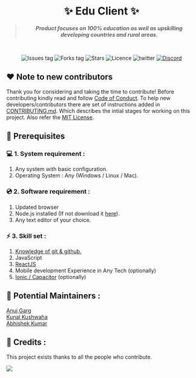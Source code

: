 <h1 align="center">
    ✨ Edu Client ✨
</h1>

<blockquote align="center"> <b><i>
    Product focuses on 100% education as well as upskilling developing countries and rural areas.</i></b>
</blockquote>

<br/>

<div align="center">

![Issues tag](https://img.shields.io/github/issues/codeforcauseorg/edu-client)
![Forks tag](https://img.shields.io/github/forks/codeforcauseorg/edu-client)
![Stars](https://img.shields.io/github/stars/codeforcauseorg/edu-client?style=social)
![Licence](https://img.shields.io/github/license/codeforcauseorg/edu-client)
![twitter](https://img.shields.io/twitter/follow/codeforcauseIn?style=social)
[![Discord](https://img.shields.io/discord/717102560909197493.svg?label=&logo=discord&logoColor=ffffff&color=7389D8&labelColor=6A7EC2)](https://discord.gg/jBHPxUz)

</div>

## ❤️ Note to new contributors

Thank you for considering and taking the time to contribute! Before contributing kindly read and follow [Code of Conduct](CODE_OF_CONDUCT.md). To help new developers/contributors there are set of instructions added in [CONTRIBUTING.md](CONTRIBUTING.md). Which describes the intial stages for working on this project. Also refer the [MIT License](LICENSE).

## 📌 Prerequisites

### 💻 1. System requirement :

1. Any system with basic configuration.
2. Operating System : Any (Windows / Linux / Mac).

### 💿 2. Software requirement :

1. Updated browser
2. Node.js installed (If not download it [here](https://nodejs.org/en/download/)).
3. Any text editor of your choice.

### ⚡ 3. Skill set :

1. [Knowledge of git & github.](https://www.youtube.com/watch?v=4iDQ7CHHZZM)
2. JavaScript
3. [ReactJS](https://reactjs.org/)
4. Mobile development Experience in Any Tech (optionally)
5. [Ionic / Capacitor](https://capacitorjs.com/) (optionally)

## 📌 Potential Maintainers :

[Anuj Garg](https://github.com/KeenWarrior)\
[Kunal Kushwaha](https://github.com/kunal-kushwaha)\
[Abhishek Kumar](https://github.com/Abhishek-kumar09)

## 📌 Credits :

This project exists thanks to all the people who contribute.

<a href="https://github.com/codeforcauseorg/edu-client/graphs/contributors">
  <img src="https://contrib.rocks/image?repo=codeforcauseorg/edu-client" />
</a>

